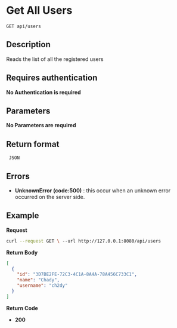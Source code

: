 # Get All Users

    GET api/users

## Description

Reads the list of all the registered users

## Requires authentication

**No Authentication is required**

## Parameters

**No Parameters are required**

## Return format

     JSON

## Errors

- **UnknownError (code:500)** : this occur when an unknown error occurred on the server side.

## Example

**Request**

```bash
curl --request GET \ --url http://127.0.0.1:8080/api/users
```

**Return Body**

```json
[
  {
    "id": "3D7BE2FE-72C3-4C1A-8A4A-78A456C733C1",
    "name": "Chady",
    "username": "ch2dy"
  }
]
```

**Return Code**

- **200**
